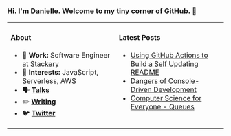 ### Hi. I'm Danielle. Welcome to my tiny corner of GitHub. 👋

<table rules="none"><tr><td valign="top" width="50%">
  
#### About
- 💼 **Work:** Software Engineer at [Stackery](https://www.stackery.io/) 
- 🧠 **Interests:** JavaScript, Serverless, AWS 
- 🗣 **[Talks](https://www.danielleheberling.xyz/talks)**
- ✏️ **[Writing](https://www.danielleheberling.xyz/)**
- 🐦 **[Twitter](https://twitter.com/deeheber)**

</td><td valign="top" width="50%">

#### Latest Posts
<!-- start latest posts -->
- [Using GitHub Actions to Build a Self Updating README](https://danielleheberling.xyz/blog/github-actions/)
- [Dangers of Console-Driven Development](https://danielleheberling.xyz/blog/console-driven-development/)
- [Computer Science for Everyone - Queues](https://danielleheberling.xyz/blog/cs-queues/)
<!-- end latest posts -->

</td>
</tr></table>
